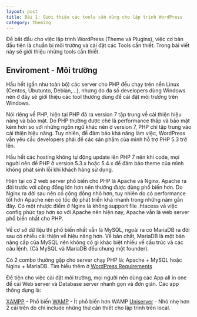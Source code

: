 ```yaml
---
layout: post
title: Bài 1: Giới thiệu các tools cần dùng cho lập trình WordPress
category: theming
---
```


Để bắt đầu cho việc lập trình WordPress (Theme và Plugins), việc cơ bản đầu tiên là chuẩn bị môi trường và cài đặt các Tools cần thiết. Trong bài viết này sẽ giới thiệu những tools cần thiết.


## Enviroment - Môi trường

Hầu hết (gần như toàn bộ) các server cho PHP đều chạy trên nền Linux (Centos, Ubutunto, Debian,...), nhưng do đa số developers dùng Windows nên ở đây sẽ giới thiệu các tool thường dùng để cài đặt môi trường trên Windows.

Nói riêng về PHP, hiện tại PHP đã ra version 7 tập trung về cải thiện hiệu năng và bảo mật. Do PHP thường được chê là performance thấp và bảo mật kém hơn so với những ngôn ngữ khác nên ở version 7, PHP chỉ tập trung vào cải thiện hiệu năng. Tuy nhiên, để đảm bảo khả năng làm việc, WordPress vẫn yêu cầu developers phải để các sản phẩm của mình hỗ trợ PHP 5.3 trở lên.

Hầu hết các hosting không tự động update lên PHP 7 nên khi code, mọi người nên để PHP ở version 5.3.x hoặc 5.4.x để đảm bảo theme của mình không phát sinh lỗi khi khách hàng sử dụng.

Hiện tại có 2 web server phổ biến cho PHP là Apache và Nginx. Apache ra đời trước với cộng đồng lớn hơn nên thường được dùng phổ biến hơn. Do Nginx ra đời sau nên có cộng đồng nhỏ hơn, tuy nhiên do có performance tốt hơn Apache nên có tốc độ phát triển khá nhanh trong những năm gần đây. Có một nhược điểm ở Nginx là không support file .htacess và việc config phức tạp hơn so với Apache nên hiện nay, Apache vẫn là web server phổ biến nhất cho PHP.

Về cơ sở dữ liệu thì phổ biến nhất vẫn là MySQL, ngoài ra có MariaDB ra đời sau có nhiều cải thiện về hiệu năng hơn. Về bản chất, MariaDB là một bản nâng cấp của MySQL nên không có gì khác biệt nhiều về cấu trúc và các câu lệnh. (Cả MySQL và MariaDB đều chung một founder).

Có 2 combo thường gặp cho server chạy PHP là: Apache + MySQL hoặc Nginx + MariaDB. Tìm hiểu thêm ở [WordPress Requirements](https://wordpress.org/about/requirements/)


Để tiện cho việc cài đặt môi trường, mọi người nên dùng các App all in one để cài Web server và Database server nhanh gọn và đơn giản. Các app thông dụng là:

[XAMPP](https://www.apachefriends.org/index.html) - Phổ biến
[WAMP](http://www.wampserver.com/en/) - Ít phổ biến hơn WAMP
[Uniserver](http://www.uniformserver.com/) - Nhỏ nhẹ hơn 2 cái trên do chỉ include những thứ cần thiết cho lập trình trên local.
